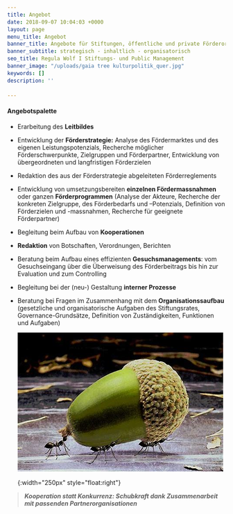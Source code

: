 ```yaml
---
title: Angebot
date: 2018-09-07 10:04:03 +0000
layout: page
menu_title: Angebot
banner_title: Angebote für Stiftungen, öffentliche und private Förderorganisationen
banner_subtitle: strategisch - inhaltlich - organisatorisch
seo_title: Regula Wolf I Stiftungs- und Public Management
banner_image: "/uploads/gaia tree kulturpolitik_quer.jpg"
keywords: []
description: ''

---
```

#### Angebotspalette

* Erarbeitung des **Leitbildes**
* Entwicklung der **Förderstrategie:** Analyse des Fördermarktes und des eigenen Leistungspotenzials, Recherche möglicher Förderschwerpunkte, Zielgruppen und Förderpartner, Entwicklung von übergeordneten und langfristigen Förderzielen
* Redaktion des aus der Förderstrategie abgeleiteten Förderreglements
* Entwicklung von umsetzungsbereiten **einzelnen Fördermassnahmen** oder ganzen **Förderprogrammen** (Analyse der Akteure, Recherche der konkreten Zielgruppe, des Förderbedarfs und –Potenzials, Definition von Förderzielen und -massnahmen, Recherche für geeignete Förderpartner)
* Begleitung beim Aufbau von **Kooperationen**
* **Redaktion** von Botschaften, Verordnungen, Berichten
* Beratung beim Aufbau eines effizienten **Gesuchsmanagements**: vom Gesuchseingang über die Überweisung des Förderbeitrags bis hin zur Evaluation und zum Controlling
* Begleitung bei der (neu-) Gestaltung **interner Prozesse**
* Beratung bei Fragen im Zusammenhang mit dem **Organisationssaufbau** (gesetzliche und organisatorische Aufgaben des Stiftungsrates, Governance-Grundsätze, Definition von Zuständigkeiten, Funktionen und Aufgaben)

  ![](/uploads/cooparation.jpg)

  {:width="250px" style="float:right"}

> **_Kooperation statt Konkurrenz: Schubkraft dank Zusammenarbeit mit passenden Partnerorganisationen_**